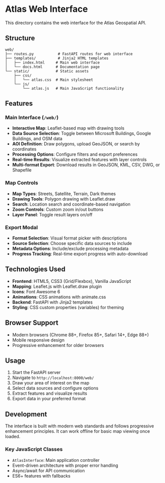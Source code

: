 # Atlas Web Interface

This directory contains the web interface for the Atlas Geospatial API.

## Structure

```
web/
├── routes.py           # FastAPI routes for web interface
├── templates/          # Jinja2 HTML templates
│   ├── index.html     # Main web interface
│   └── docs.html      # Documentation page
└── static/            # Static assets
    ├── css/
    │   └── atlas.css  # Main stylesheet
    └── js/
        └── atlas.js   # Main JavaScript functionality
```

## Features

### Main Interface (`/web/`)
- **Interactive Map**: Leaflet-based map with drawing tools
- **Data Source Selection**: Toggle between Microsoft Buildings, Google Buildings, and OSM data
- **AOI Definition**: Draw polygons, upload GeoJSON, or search by coordinates
- **Processing Options**: Configure filters and export preferences
- **Real-time Results**: Visualize extracted features with layer controls
- **Multi-format Export**: Download results in GeoJSON, KML, CSV, DWG, or Shapefile

### Map Controls
- **Map Types**: Streets, Satellite, Terrain, Dark themes
- **Drawing Tools**: Polygon drawing with Leaflet.draw
- **Search**: Location search and coordinate-based navigation
- **Zoom Controls**: Custom zoom in/out buttons
- **Layer Panel**: Toggle result layers on/off

### Export Modal
- **Format Selection**: Visual format picker with descriptions
- **Source Selection**: Choose specific data sources to include
- **Metadata Options**: Include/exclude processing metadata
- **Progress Tracking**: Real-time export progress with auto-download

## Technologies Used

- **Frontend**: HTML5, CSS3 (Grid/Flexbox), Vanilla JavaScript
- **Mapping**: Leaflet.js with Leaflet.draw plugin
- **Icons**: Font Awesome 6
- **Animations**: CSS animations with animate.css
- **Backend**: FastAPI with Jinja2 templates
- **Styling**: CSS custom properties (variables) for theming

## Browser Support

- Modern browsers (Chrome 88+, Firefox 85+, Safari 14+, Edge 88+)
- Mobile responsive design
- Progressive enhancement for older browsers

## Usage

1. Start the FastAPI server
2. Navigate to `http://localhost:8000/web/`
3. Draw your area of interest on the map
4. Select data sources and configure options
5. Extract features and visualize results
6. Export data in your preferred format

## Development

The interface is built with modern web standards and follows progressive enhancement principles. It can work offline for basic map viewing once loaded.

### Key JavaScript Classes

- `AtlasInterface`: Main application controller
- Event-driven architecture with proper error handling
- Async/await for API communication
- ES6+ features with fallbacks
